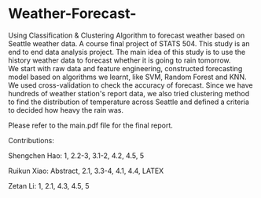 # Weather-Forecast-
Using Classification &amp; Clustering Algorithm to forecast weather based on Seattle weather data. A course final project of STATS 504. This study is an end to end data analysis project. The main idea of this study is to use the history weather data to forecast whether it is going to rain tomorrow.  
We start with raw data and feature engineering, constructed forecasting model based on algorithms we learnt, like SVM, Random Forest and KNN. We used cross-validation to check the accuracy of forecast. Since we have hundreds of weather station's report data, we also tried clustering method to find the distribution of temperature across Seattle and defined a criteria to decided how heavy the rain was. 

Please refer to the main.pdf file for the final report.

Contributions:

Shengchen Hao: 1, 2.2-3, 3.1-2, 4.2, 4.5, 5 

Ruikun Xiao: Abstract, 2.1, 3.3-4, 4.1, 4.4, LATEX 

Zetan Li: 1, 2.1, 4.3, 4.5, 5

